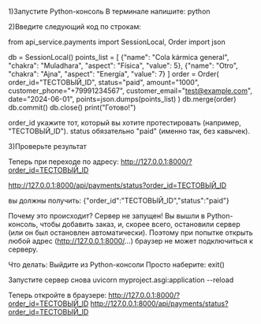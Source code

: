 1)Запустите Python-консоль
В терминале напишите: python


2)Введите следующий код по строкам: 

from api_service.payments import SessionLocal, Order
import json

db = SessionLocal()
points_list = [
    {"name": "Cola kármica general", "chakra": "Muladhara", "aspect": "Física", "value": 5},
    {"name": "Otro", "chakra": "Ajna", "aspect": "Energía", "value": 7}
]
order = Order(
    order_id="ТЕСТОВЫЙ_ID",
    status="paid",
    amount="1000",
    customer_phone="+79991234567",
    customer_email="test@example.com",
    date="2024-06-01",
    points=json.dumps(points_list)
)
db.merge(order)
db.commit()
db.close()
print("Готово!")


order_id укажите тот, который вы хотите протестировать (например, "ТЕСТОВЫЙ_ID").
status обязательно "paid" (именно так, без кавычек).

3)Проверьте результат

Теперь при переходе по адресу:
http://127.0.0.1:8000/?order_id=ТЕСТОВЫЙ_ID

http://127.0.0.1:8000/api/payments/status?order_id=ТЕСТОВЫЙ_ID

вы должны получить:
{"order_id":"ТЕСТОВЫЙ_ID","status":"paid"}


Почему это происходит?
Сервер не запущен!
Вы вышли в Python-консоль, чтобы добавить заказ, и, скорее всего, остановили сервер (или он был остановлен автоматически).
Поэтому при попытке открыть любой адрес (http://127.0.0.1:8000/...) браузер не может подключиться к серверу.


Что делать:
Выйдите из Python-консоли
Просто наберите:    exit()

Запустите сервер снова 
   uvicorn myproject.asgi:application --reload

Теперь откройте в браузере:
      http://127.0.0.1:8000/?order_id=ТЕСТОВЫЙ_ID
   http://127.0.0.1:8000/api/payments/status?order_id=ТЕСТОВЫЙ_ID